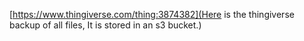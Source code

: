 [https://www.thingiverse.com/thing:3874382](Here is the thingiverse backup of all files, It is stored in an s3 bucket.)